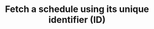 ---
title: Fetch a schedule using its unique identifier (ID)
api:
  file: stagingadfincom-apidocspublic-apis.json
  operationId: getSchedule
hidden: false
---